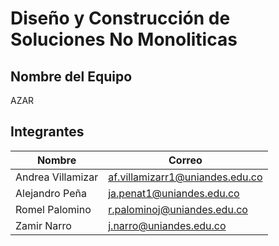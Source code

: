 # Diseño y Construcción de Soluciones No Monoliticas

## Nombre del Equipo

AZAR

## Integrantes

| Nombre | Correo |
|--------|--------|
| Andrea Villamizar | af.villamizarr1@uniandes.edu.co |
| Alejandro Peña | ja.penat1@uniandes.edu.co |
| Romel Palomino | r.palominoj@uniandes.edu.co |
| Zamir Narro | j.narro@uniandes.edu.co |
